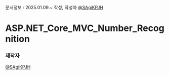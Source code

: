 
문서정보 : 2025.01.09.~ 작성, 작성자 [@SAgiKPJH](https://github.com/SAgiKPJH)

# ASP.NET_Core_MVC_Number_Recognition

### 제작자
[@SAgiKPJH](https://github.com/SAgiKPJH)
